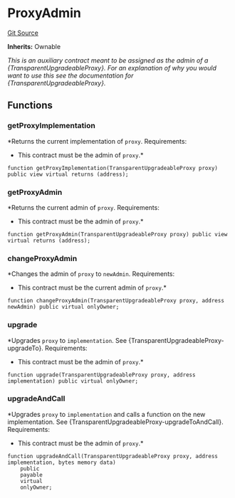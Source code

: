 # ProxyAdmin
[Git Source](https://github.com/Crossbell-Box/Crossbell-Contracts/blob/301046e95eacfa631ca751822adb220cbb30103a/contracts/upgradeability/ProxyAdmin.sol)

**Inherits:**
Ownable

*This is an auxiliary contract meant to be assigned as the admin of a {TransparentUpgradeableProxy}. For an
explanation of why you would want to use this see the documentation for {TransparentUpgradeableProxy}.*


## Functions
### getProxyImplementation

*Returns the current implementation of `proxy`.
Requirements:
- This contract must be the admin of `proxy`.*


```solidity
function getProxyImplementation(TransparentUpgradeableProxy proxy) public view virtual returns (address);
```

### getProxyAdmin

*Returns the current admin of `proxy`.
Requirements:
- This contract must be the admin of `proxy`.*


```solidity
function getProxyAdmin(TransparentUpgradeableProxy proxy) public view virtual returns (address);
```

### changeProxyAdmin

*Changes the admin of `proxy` to `newAdmin`.
Requirements:
- This contract must be the current admin of `proxy`.*


```solidity
function changeProxyAdmin(TransparentUpgradeableProxy proxy, address newAdmin) public virtual onlyOwner;
```

### upgrade

*Upgrades `proxy` to `implementation`. See {TransparentUpgradeableProxy-upgradeTo}.
Requirements:
- This contract must be the admin of `proxy`.*


```solidity
function upgrade(TransparentUpgradeableProxy proxy, address implementation) public virtual onlyOwner;
```

### upgradeAndCall

*Upgrades `proxy` to `implementation` and calls a function on the new implementation. See
{TransparentUpgradeableProxy-upgradeToAndCall}.
Requirements:
- This contract must be the admin of `proxy`.*


```solidity
function upgradeAndCall(TransparentUpgradeableProxy proxy, address implementation, bytes memory data)
    public
    payable
    virtual
    onlyOwner;
```

